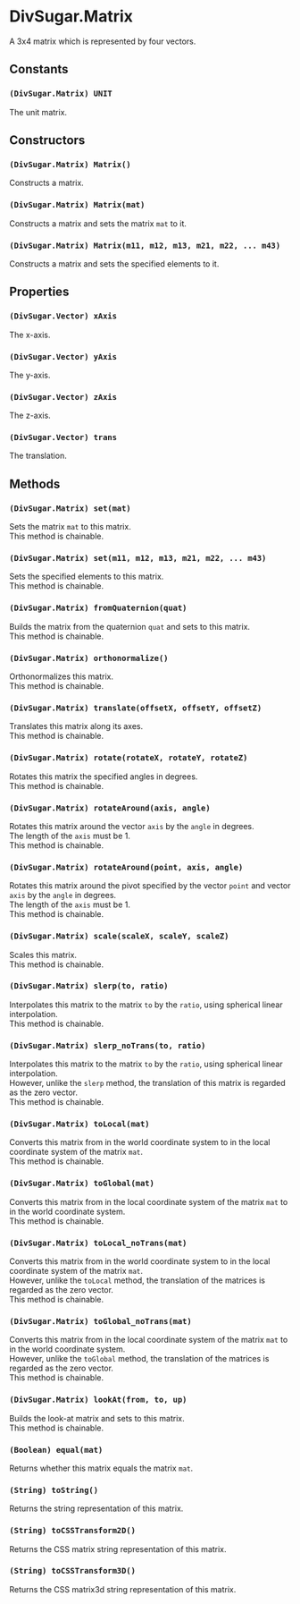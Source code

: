 DivSugar.Matrix
===============

A 3x4 matrix which is represented by four vectors.

Constants
---------

### `(DivSugar.Matrix) UNIT`
The unit matrix.

Constructors
------------

### `(DivSugar.Matrix) Matrix()`
Constructs a matrix.

### `(DivSugar.Matrix) Matrix(mat)`
Constructs a matrix and sets the matrix `mat` to it.

### `(DivSugar.Matrix) Matrix(m11, m12, m13, m21, m22, ... m43)`
Constructs a matrix and sets the specified elements to it.

Properties
----------

### `(DivSugar.Vector) xAxis`
The x-axis.

### `(DivSugar.Vector) yAxis`
The y-axis.

### `(DivSugar.Vector) zAxis`
The z-axis.

### `(DivSugar.Vector) trans`
The translation.

Methods
-------

### `(DivSugar.Matrix) set(mat)`
Sets the matrix `mat` to this matrix.  
This method is chainable.

### `(DivSugar.Matrix) set(m11, m12, m13, m21, m22, ... m43)`
Sets the specified elements to this matrix.  
This method is chainable.

### `(DivSugar.Matrix) fromQuaternion(quat)`
Builds the matrix from the quaternion `quat` and sets to this matrix.  
This method is chainable.

### `(DivSugar.Matrix) orthonormalize()`
Orthonormalizes this matrix.  
This method is chainable.

### `(DivSugar.Matrix) translate(offsetX, offsetY, offsetZ)`
Translates this matrix along its axes.  
This method is chainable.

### `(DivSugar.Matrix) rotate(rotateX, rotateY, rotateZ)`
Rotates this matrix the specified angles in degrees.  
This method is chainable.

### `(DivSugar.Matrix) rotateAround(axis, angle)`
Rotates this matrix around the vector `axis` by the `angle` in degrees.  
The length of the `axis` must be 1.  
This method is chainable.

### `(DivSugar.Matrix) rotateAround(point, axis, angle)`
Rotates this matrix around the pivot specified by the vector `point` and vector `axis` by the `angle` in degrees.  
The length of the `axis` must be 1.  
This method is chainable.

### `(DivSugar.Matrix) scale(scaleX, scaleY, scaleZ)`
Scales this matrix.  
This method is chainable.

### `(DivSugar.Matrix) slerp(to, ratio)`
Interpolates this matrix to the matrix `to` by the `ratio`, using spherical linear interpolation.  
This method is chainable.

### `(DivSugar.Matrix) slerp_noTrans(to, ratio)`
Interpolates this matrix to the matrix `to` by the `ratio`, using spherical linear interpolation.  
However, unlike the `slerp` method, the translation of this matrix is regarded as the zero vector.  
This method is chainable.

### `(DivSugar.Matrix) toLocal(mat)`
Converts this matrix from in the world coordinate system to in the local coordinate system of the matrix `mat`.  
This method is chainable.

### `(DivSugar.Matrix) toGlobal(mat)`
Converts this matrix from in the local coordinate system of the matrix `mat` to in the world coordinate system.  
This method is chainable.

### `(DivSugar.Matrix) toLocal_noTrans(mat)`
Converts this matrix from in the world coordinate system to in the local coordinate system of the matrix `mat`.  
However, unlike the `toLocal` method, the translation of the matrices is regarded as the zero vector.  
This method is chainable.

### `(DivSugar.Matrix) toGlobal_noTrans(mat)`
Converts this matrix from in the local coordinate system of the matrix `mat` to in the world coordinate system.  
However, unlike the `toGlobal` method, the translation of the matrices is regarded as the zero vector.  
This method is chainable.

### `(DivSugar.Matrix) lookAt(from, to, up)`
Builds the look-at matrix and sets to this matrix.  
This method is chainable.

### `(Boolean) equal(mat)`
Returns whether this matrix equals the matrix `mat`.

### `(String) toString()`
Returns the string representation of this matrix.

### `(String) toCSSTransform2D()`
Returns the CSS matrix string representation of this matrix.

### `(String) toCSSTransform3D()`
Returns the CSS matrix3d string representation of this matrix.
